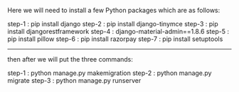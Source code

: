 Here we will need to install a few Python packages which are as follows:

step-1 : pip install django
step-2 : pip install django-tinymce
step-3 : pip install djangorestframework
step-4 : django-material-admin==1.8.6
step-5 : pip install pillow
step-6 : pip install razorpay
step-7 : pip install setuptools

-----------------------------------------------------------------------------------------

then after we will put the three commands:

step-1 : python manage.py makemigration
step-2 : python manage.py migrate
step-3 : python manage.py runserver
